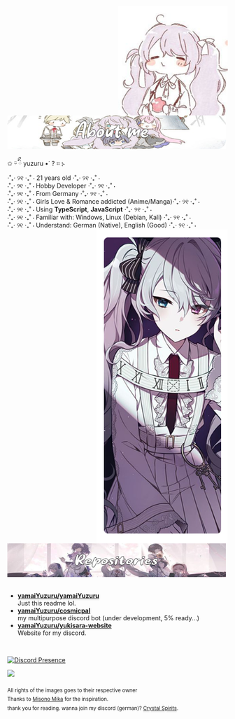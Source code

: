 # 
<div>
<img src="./assets/icon.png" width="250" align="right">
<br>
<br>
<img src="./assets/yuzuru-aboutme.png" width="500">
<br>

✩ ᵕ̈ ིྀ yuzuru •˙ ? ⌗ ⊱<br>
⋅˚₊‧ ୨୧ ‧₊˚ ⋅ 21 years old ⋅˚₊‧ ୨୧ ‧₊˚ ⋅<br>
⋅˚₊‧ ୨୧ ‧₊˚ ⋅ Hobby Developer ⋅˚₊‧ ୨୧ ‧₊˚ ⋅<br>
⋅˚₊‧ ୨୧ ‧₊˚ ⋅ From Germany ⋅˚₊‧ ୨୧ ‧₊˚ ⋅<br>
⋅˚₊‧ ୨୧ ‧₊˚ ⋅ Girls Love & Romance addicted (Anime/Manga)⋅˚₊‧ ୨୧ ‧₊˚ ⋅<br>
⋅˚₊‧ ୨୧ ‧₊˚ ⋅ Using **TypeScript**, **JavaScript** ⋅˚₊‧ ୨୧ ‧₊˚ ⋅<br>
⋅˚₊‧ ୨୧ ‧₊˚ ⋅ Familiar with: Windows, Linux (Debian, Kali) ⋅˚₊‧ ୨୧ ‧₊˚ ⋅<br>
⋅˚₊‧ ୨୧ ‧₊˚ ⋅ Understand: German (Native), English (Good) ⋅˚₊‧ ୨୧ ‧₊˚ ⋅<br>
<img src="./assets/yuzuru-side.png" width="300" align="right" />
<br/>
<br/>
<img src="./assets/yuzuru-repos.png" width="500" />
<br/>
<br/>
- [**yamaiYuzuru/yamaiYuzuru**](https://github.com/yamaiYuzuru/yamaiYuzuru)<br>
Just this readme lol.
- [**yamaiYuzuru/cosmicpal**](https://github.com/yamaiYuzuru/cosmicpal)<br>
my multipurpose discord bot (under development, 5% ready...)
- [**yamaiYuzuru/yukisara-website**](https://yukisara.eu)<br>
Website for my discord.
<br>

[![Discord Presence](https://lanyard.yuzuru.eu/api/428835662310146049)](https://discord.com/users/428835662310146049)

![](https://github-readme-stats.vercel.app/api?username=yamaiyuzuru&show_icons=true&theme=tokyonight)

<sub>All rights of the images goes to their respective owner</sub><br>
<sub>Thanks to [Misono Mika](https://github.com/misonomikadev) for the inspiration.</sub><br>
<sub> thank you for reading. wanna join my discord (german)? [Crystal Spirits](https://discord.gg/crystalspirits).</sub>
